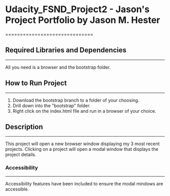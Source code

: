 # Udacity_FSND_Project2  - **Jason's Project Portfolio** by Jason M. Hester
==============================

## Required Libraries and Dependencies
-----------------------------------
All you need is a browser and the bootstrap folder.

## How to Run Project
------------------
1. Download the bootstrap branch to a folder of your choosing.
2. Drill down into the "bootstrap" folder.
3. Right click on the index.html file and run in a browser of your choice.

## Description
-----------
This project will open a new browser window displaying my 3 most recent projects. Clicking on a project will open a modal window that displays the project details. 

### Accessibility
-------------
Accessibility features have been included to ensure the modal mindows are accessible.
